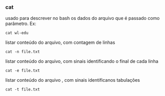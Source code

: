### cat

usado para descrever no bash os dados do arquivo que é passado como parâmetro. Ex:

``cat wl-edu``

listar conteúdo do arquivo, com contagem de linhas

``cat -n file.txt``

listar conteúdo do arquivo, com sinais identificando o final de cada linha

``cat -e file.txt``

listar conteúdo do arquivo , com sinais identificanos tabulações

``cat -t file.txt``

